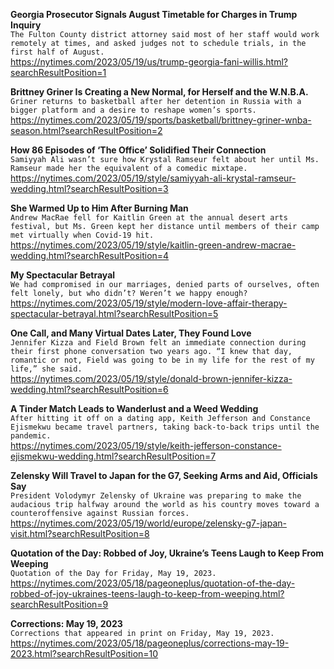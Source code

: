 **Georgia Prosecutor Signals August Timetable for Charges in Trump Inquiry**\
`The Fulton County district attorney said most of her staff would work remotely at times, and asked judges not to schedule trials, in the first half of August.`\
https://nytimes.com/2023/05/19/us/trump-georgia-fani-willis.html?searchResultPosition=1

**Brittney Griner Is Creating a New Normal, for Herself and the W.N.B.A.**\
`Griner returns to basketball after her detention in Russia with a bigger platform and a desire to reshape women’s sports.`\
https://nytimes.com/2023/05/19/sports/basketball/brittney-griner-wnba-season.html?searchResultPosition=2

**How 86 Episodes of ‘The Office’ Solidified Their Connection**\
`Samiyyah Ali wasn’t sure how Krystal Ramseur felt about her until Ms. Ramseur made her the equivalent of a comedic mixtape.`\
https://nytimes.com/2023/05/19/style/samiyyah-ali-krystal-ramseur-wedding.html?searchResultPosition=3

**She Warmed Up to Him After Burning Man**\
`Andrew MacRae fell for Kaitlin Green at the annual desert arts festival, but Ms. Green kept her distance until members of their camp met virtually when Covid-19 hit.`\
https://nytimes.com/2023/05/19/style/kaitlin-green-andrew-macrae-wedding.html?searchResultPosition=4

**My Spectacular Betrayal**\
`We had compromised in our marriages, denied parts of ourselves, often felt lonely, but who didn’t? Weren’t we happy enough?`\
https://nytimes.com/2023/05/19/style/modern-love-affair-therapy-spectacular-betrayal.html?searchResultPosition=5

**One Call, and Many Virtual Dates Later, They Found Love**\
`Jennifer Kizza and Field Brown felt an immediate connection during their first phone conversation two years ago. “I knew that day, romantic or not, Field was going to be in my life for the rest of my life,” she said.`\
https://nytimes.com/2023/05/19/style/donald-brown-jennifer-kizza-wedding.html?searchResultPosition=6

**A Tinder Match Leads to Wanderlust and a Weed Wedding**\
`After hitting it off on a dating app, Keith Jefferson and Constance Ejismekwu became travel partners, taking back-to-back trips until the pandemic.`\
https://nytimes.com/2023/05/19/style/keith-jefferson-constance-ejismekwu-wedding.html?searchResultPosition=7

**Zelensky Will Travel to Japan for the G7, Seeking Arms and Aid, Officials Say**\
`President Volodymyr Zelensky of Ukraine was preparing to make the audacious trip halfway around the world as his country moves toward a counteroffensive against Russian forces.`\
https://nytimes.com/2023/05/19/world/europe/zelensky-g7-japan-visit.html?searchResultPosition=8

**Quotation of the Day: Robbed of Joy, Ukraine’s Teens Laugh to Keep From Weeping**\
`Quotation of the Day for Friday, May 19, 2023.`\
https://nytimes.com/2023/05/18/pageoneplus/quotation-of-the-day-robbed-of-joy-ukraines-teens-laugh-to-keep-from-weeping.html?searchResultPosition=9

**Corrections: May 19, 2023**\
`Corrections that appeared in print on Friday, May 19, 2023.`\
https://nytimes.com/2023/05/18/pageoneplus/corrections-may-19-2023.html?searchResultPosition=10

